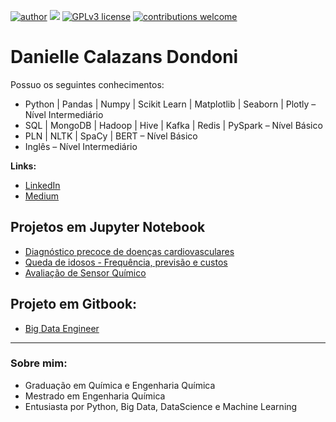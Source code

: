 [![author](https://img.shields.io/badge/author-daniellecd-red.svg)](https://www.linkedin.com/in/danielle-cd/) [![](https://img.shields.io/badge/python-3.7+-blue.svg)](https://www.python.org/downloads/release/python-365/) [![GPLv3 license](https://img.shields.io/badge/License-GPLv3-blue.svg)](http://perso.crans.org/besson/LICENSE.html) [![contributions welcome](https://img.shields.io/badge/contributions-welcome-brightgreen.svg?style=flat)](https://github.com/daniellecd/portfolio/issues)

# Danielle Calazans Dondoni

Possuo os seguintes conhecimentos: 

* Python | Pandas | Numpy | Scikit Learn | Matplotlib | Seaborn | Plotly – Nível Intermediário
* SQL | MongoDB | Hadoop | Hive | Kafka | Redis | PySpark – Nível Básico
* PLN | NLTK | SpaCy | BERT – Nível Básico
* Inglês – Nível Intermediário 


**Links:**
* [LinkedIn](https://www.linkedin.com/in/danielle-cd/)
* [Medium](https://medium.com/@daniellecd)


## Projetos em Jupyter Notebook
* [Diagnóstico precoce de doenças cardiovasculares](https://github.com/daniellecd/portfolio/tree/master/Cardio_Catch_Diseases)
* [Queda de idosos - Frequência, previsão e custos](https://github.com/daniellecd/portfolio/tree/master/Queda_de_idosos)
* [Avaliação de Sensor Químico](https://github.com/daniellecd/portfolio/tree/master/Sensor_Quimico)

 ## Projeto em Gitbook:
 * [Big Data Engineer](https://github.com/daniellecd/portfolio/tree/master/Queda_de_idosos)
---

### Sobre mim:

*  Graduação em Química e Engenharia Química
*  Mestrado em Engenharia Química
*  Entusiasta por Python, Big Data, DataScience e Machine Learning

